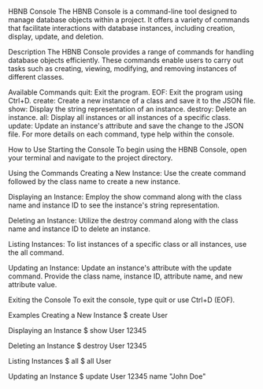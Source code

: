HBNB Console
The HBNB Console is a command-line tool designed to manage database objects within a project. It offers a variety of commands that facilitate interactions with database instances, including creation, display, update, and deletion.

Description
The HBNB Console provides a range of commands for handling database objects efficiently. These commands enable users to carry out tasks such as creating, viewing, modifying, and removing instances of different classes.

Available Commands
quit: Exit the program.
EOF: Exit the program using Ctrl+D.
create: Create a new instance of a class and save it to the JSON file.
show: Display the string representation of an instance.
destroy: Delete an instance.
all: Display all instances or all instances of a specific class.
update: Update an instance's attribute and save the change to the JSON file.
For more details on each command, type help <command> within the console.

How to Use
Starting the Console
To begin using the HBNB Console, open your terminal and navigate to the project directory.

Using the Commands
Creating a New Instance: Use the create command followed by the class name to create a new instance.

Displaying an Instance: Employ the show command along with the class name and instance ID to see the instance's string representation.

Deleting an Instance: Utilize the destroy command along with the class name and instance ID to delete an instance.

Listing Instances: To list instances of a specific class or all instances, use the all command.

Updating an Instance: Update an instance's attribute with the update command. Provide the class name, instance ID, attribute name, and new attribute value.

Exiting the Console
To exit the console, type quit or use Ctrl+D (EOF).

Examples
Creating a New Instance
$ create User

Displaying an Instance
$ show User 12345

Deleting an Instance
$ destroy User 12345

Listing Instances
$ all
$ all User

Updating an Instance
$ update User 12345 name "John Doe"
